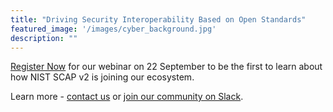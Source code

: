 ```yaml
---
title: "Driving Security Interoperability Based on Open Standards"
featured_image: '/images/cyber_background.jpg'
description: ""
---
```

[Register Now](https://register.gotowebinar.com/register/2170171380246334733) for our webinar on 22 September to be the first to learn about how NIST SCAP v2 is joining our ecosystem.

Learn more - [contact us](/contact) or [join our community on Slack](https://docs.google.com/forms/d/1vEAqg9SKBF3UMtmbJJ9qqLarrXN5zeVG3_obedA3DKs/viewform?edit_requested=true).
